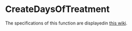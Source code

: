 # CreateDaysOfTreatment

The specifications of this function are displayedin [this wiki](https://github.com/IMI-ConcePTION/CreateDaysOfTreatment/wiki).
